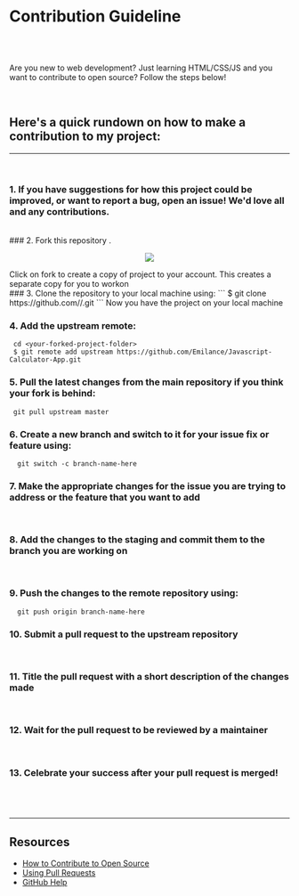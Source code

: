 # Contribution Guideline

<br>

<br>

Are you new to web development? Just learning HTML/CSS/JS and you want to contribute to open source?  Follow the steps below!

<br>

## **Here's a quick rundown on how to make a contribution to my project:**

---

<br>

### 1. If you have suggestions for how this project could be improved, or want to report a bug, open an issue! We'd love all and any contributions.
   <br>
### 2. Fork this repository .
   <p align="center">  <img  src="https://i.imgur.com/P0n6f97.png">  </p>
   Click on fork to create a copy of project to your account. This creates a separate copy for you to workon
   <br>
### 3. Clone the repository to your local machine using:
      ```
       $ git clone https://github.com/<your-account-username>/<your-forked-project>.git 
     ```
  Now you have the project on your local machine

### 4. Add the upstream remote:

   ```
    cd <your-forked-project-folder>
    $ git remote add upstream https://github.com/Emilance/Javascript-Calculator-App.git
   ```

### 5. Pull the latest changes from the main repository if you think your fork is behind:
   ```
    git pull upstream master
   ```

### 6. Create a new branch and switch to it for your issue fix or feature using:

   ```
     git switch -c branch-name-here
   ```

### 7. Make the appropriate changes for the issue you are trying to address or the feature that you want to add

   <br>

### 8. Add the changes to the staging  and commit them to the branch you are working on

   <br>

### 9. Push the changes to the remote repository using:

   ```
     git push origin branch-name-here
   ```

### 10. Submit a **pull request** to the upstream repository

   <br>

### 11. Title the **pull request** with a short description of the changes made

   <br>

### 12. Wait for the pull request to be reviewed by a maintainer

   <br>



### 13. Celebrate your success after your pull request is merged!

## <br>



---

## Resources

- [How to Contribute to Open Source](https://opensource.guide/how-to-contribute/)
- [Using Pull Requests](https://help.github.com/articles/about-pull-requests/)
- [GitHub Help](https://help.github.com)




